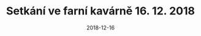 ---
title: Setkání ve farní kavárně 16. 12. 2018
layout: gallery
date: 2018-12-16
imgseries: 2018
gallery: setkani-ve-farni-kavarne-16-12-2018
titimg: /imgs/gallery/setkani-ve-farni-kavarne-16-12-2018/title.JPG
---